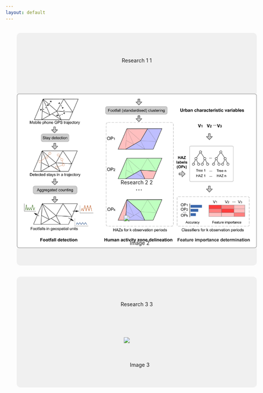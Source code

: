 ```yaml
---
layout: default
---
```





<div class="box">
    <p>Research 1 1</p> <!-- Text -->
    <img src="/assets/img/h_1.jpg" alt="Image 1"> <!-- Image -->
</div>

<div class="box">
    <p>Research 2 2</p> <!-- Text -->
    <img src="/path/to/image2.jpg" alt="Image 2"> <!-- Image -->
</div>

<div class="box">
    <p>Research 3 3</p> <!-- Text -->
    <img src="/path/to/image3.jpg" alt="Image 3"> <!-- Image -->
</div>













<style>
.box {
    width: 650px;
    height: 300px;
    margin: 30px;
    background-color: #f0f0f0;
    text-align: center;
    line-height: 150px;
    transition: background-color 0.5s;
    border-radius: 10px; /* Added this line */
}

.box:hover {
    background-color: #ddd;
}
</style>